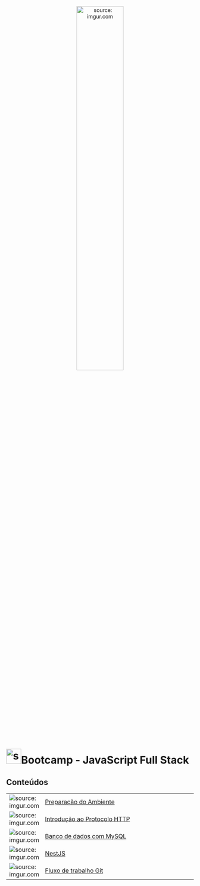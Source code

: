 <div align="center">
    <img src="https://i.imgur.com/icgjsRQ.png" title="source: imgur.com" width="50%"/>
</div>
<h1><img src="https://i.imgur.com/r9lrbPG.png" title="source: imgur.com" width="40px"/>Bootcamp - JavaScript Full Stack </h1>

<h2>Conteúdos</h2>

<table width="100%">
	<tr>
        <td width="10%"><img src="https://i.imgur.com/PHgmbCh.png" title="source: imgur.com" /></td>
        <td width="90%"><a href="00_ambiente/README.md">Preparação do Ambiente</a></td>
    </tr>
    <tr>
        <td><img src="https://i.imgur.com/cDPH4tl.png" title="source: imgur.com"/></td>
        <td><a href="01_http/01.md">Introdução ao Protocolo HTTP</a></td>
    </tr>
    <tr>
        <td><img src="https://i.imgur.com/38hZn7Z.png" title="source: imgur.com" /></td>
        <td><a href="02_mysql/README.md">Banco de dados com MySQL</a></td>
    </tr>
    <tr>
        <td><img src="https://i.imgur.com/O6PILGE.png" title="source: imgur.com"/></td>
        <td><a href="03_nest/README.md">NestJS</a></td>
    </tr>
    <tr>
        <td><img src="https://i.imgur.com/fu9QxlT.png" title="source: imgur.com"/></td>
        <td><a href="04_fluxo_git/README.md">Fluxo de trabalho Git</a></td>
    </tr>
</table>
